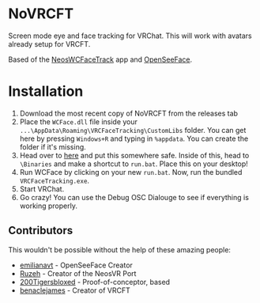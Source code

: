# NoVRCFT
Screen mode eye and face tracking for VRChat. This will work with avatars already setup for VRCFT.

Based of the [NeosWCFaceTrack](https://github.com/dfgHiatus/NeosWCFaceTrack "NeosWCFaceTrack") app and [OpenSeeFace](https://github.com/emilianavt/OpenSeeFace "OpenSeeFace").

# Installation
1. Download the most recent copy of NoVRCFT from the releases tab
2. Place the ```WCFace.dll``` file inside your ```...\AppData\Roaming\VRCFaceTracking\CustomLibs``` folder. You can get here by pressing ```Windows+R``` and typing in  ```%appdata```. You can create the folder if it\'s missing.
3. Head over to [here](https://github.com/Ruz-eh/NeosWCFaceTrack/releases/tag/1.0.2 "here") and put this somewhere safe. Inside of this, head to ```\Binaries``` and make a shortcut to ```run.bat```. Place this on your desktop!
4. Run WCFace by clicking on your new ```run.bat```. Now, run the bundled ```VRCFaceTracking.exe```.
5. Start VRChat.
6. Go crazy! You can use the Debug OSC Dialouge to see if everything is working properly.

## Contributors
This wouldn\'t be possible without the help of these amazing people:
- [emilianavt](https://github.com/emilianavt "emilianavt") - OpenSeeFace Creator
- [Ruzeh](https://github.com/Ruz-eh "Ruzeh") - Creator of the NeosVR Port
- [200Tigersbloxed](https://github.com/200Tigersbloxed "200Tigersbloxed") - Proof-of-conceptor, based
- [benaclejames](https://github.com/benaclejames "benaclejames") - Creator of VRCFT
